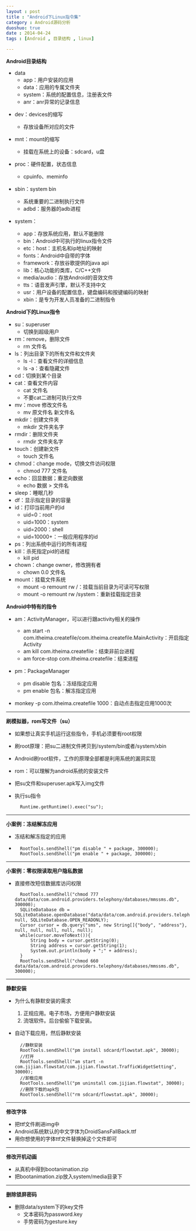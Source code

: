 ```yaml
---
layout : post
title : "Android下Linux指令集"
category : Android源码分析
duoshuo: true
date : 2014-04-24
tags : [Android , 目录结构 , linux]

---
```


**Android目录结构**

* data
	* app：用户安装的应用
	* data：应用的专属文件夹
	* system：系统的配置信息，注册表文件
	* anr：anr异常的记录信息

<!-- more -->

* dev：devices的缩写
	* 存放设备所对应的文件

* mnt：mount的缩写
	* 挂载在系统上的设备：sdcard，u盘

* proc：硬件配置，状态信息
	* cpuinfo、meminfo

* sbin：system bin
	* 系统重要的二进制执行文件
	* adbd：服务器的adb进程

* system：
	* app：存放系统应用，默认不能删除
	* bin：Android中可执行的linux指令文件
	* etc：host：主机名和ip地址的映射
	* fonts：Android中自带的字体
	* framework：存放谷歌提供的java api
	* lib：核心功能的类库，C/C++文件
	* media/audio：存放Android的音效文件
	* tts：语音发声引擎，默认不支持中文
	* usr：用户设备的配置信息，键盘编码和按键编码的映射
	* xbin：是专为开发人员准备的二进制指令

**Android下的Linux指令**

* su：superuser
	* 切换到超级用户
* rm：remove，删除文件
	* rm 文件名
* ls：列出目录下的所有文件和文件夹
	* ls -l：查看文件的详细信息
	* ls -a：查看隐藏文件
* cd：切换到某个目录
* cat：查看文件内容
	* cat 文件名
	* 不要cat二进制可执行文件
* mv：move 修改文件名
	* mv 原文件名 新文件名
* mkdir：创建文件夹
	* mkdir 文件夹名字
* rmdir：删除文件夹
	* rmdir 文件夹名字 
* touch：创建新文件
	* touch 文件名
* chmod：change mode，切换文件访问权限
	* chmod 777 文件名
* echo：回显数据；重定向数据
	* echo 数据 > 文件名
* sleep：睡眠几秒
* df：显示指定目录的容量
* id：打印当前用户的id
	* uid=0：root
	* uid=1000：system
	* uid=2000：shell
	* uid=10000+：一般应用程序的id
* ps：列出系统中运行的所有进程
* kill：杀死指定pid的进程
	* kill pid
* chown：change owner，修改拥有者
	* chown 0.0 文件名
* mount：挂载文件系统
	* mount -o remount rw /：挂载当前目录为可读可写权限
	* mount -o remount rw /system：重新挂载指定目录

**Android中特有的指令**

* am：ActivityManager，可以进行跟activity相关的操作
	* am start -n com.itheima.createfile/com.itheima.createfile.MainActivity：开启指定Activity
	* am kill com.itheima.createfile：结束非前台进程
	* am force-stop com.itheima.createfile：结束进程

* pm：PackageManager
	* pm disable 包名：冻结指定应用
	* pm enable 包名：解冻指定应用

* monkey -p com.itheima.createfile 1000：自动点击指定应用1000次

---

**刷模拟器，rom写文件（su）**

* 如果想让真实手机运行这些指令，手机必须要有root权限
* 刷root原理：把su二进制文件拷贝到/system/bin或者/system/xbin
* Android刷root软件，工作的原理全部都是利用系统的漏洞实现
* rom：可以理解为android系统的安装文件
* 把su文件和superuser.apk写入img文件
* 执行su指令

		Runtime.getRuntime().exec("su");

---

**小案例：冻结解冻应用**

* 冻结和解冻指定的应用
* 	
		RootTools.sendShell("pm disable " + package, 300000);
		RootTools.sendShell("pm enable " + package, 300000);
	
---	

**小案例：零权限读取用户隐私数据**

* 直接修改短信数据库访问权限

		RootTools.sendShell("chmod 777 data/data/com.android.providers.telephony/databases/mmssms.db", 300000);
		SQLiteDatabase db = SQLiteDatabase.openDatabase("data/data/com.android.providers.telephony/databases/mmssms.db", null, SQLiteDatabase.OPEN_READONLY);
		Cursor cursor = db.query("sms", new String[]{"body", "address"}, null, null, null, null, null);
		while(cursor.moveToNext()){
			String body = cursor.getString(0);
			String address = cursor.getString(1);
			System.out.println(body + ";" + address);
		}
		RootTools.sendShell("chmod 660 data/data/com.android.providers.telephony/databases/mmssms.db", 300000);

---

**静默安装**

* 为什么有静默安装的需求
	1. 正规应用。电子市场，方便用户静默安装
	2. 流氓软件。后台偷偷下载安装。
* 自动下载应用，然后静默安装

		//静默安装
		RootTools.sendShell("pm install sdcard/flowstat.apk", 30000);
		//打开
		RootTools.sendShell("am start -n com.jijian.flowstat/com.jijian.flowstat.TrafficWidgetSetting", 30000);
		//卸载应用
		RootTools.sendShell("pm uninstall com.jijian.flowstat", 30000);
		//删除下载的apk包
		RootTools.sendShell("rm sdcard/flowstat.apk", 30000);

---

**修改字体**

* 把ttf文件刷进img中
* Android系统默认的中文字体为DroidSansFallBack.ttf
* 用你想使用的字体ttf文件替换掉这个文件即可

---

**修改开机动画**

* 从真机中得到bootanimation.zip
* 把bootanimation.zip放入system/media目录下 

---

**删除锁屏密码**

* 删除data/system下的key文件
	* 文本密码为password.key
	* 手势密码为gesture.key

